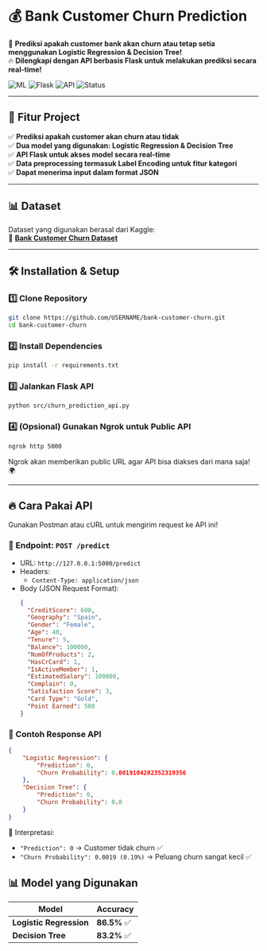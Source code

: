 # 💰 Bank Customer Churn Prediction

🚀 **Prediksi apakah customer bank akan churn atau tetap setia menggunakan Logistic Regression & Decision Tree!**  
🔥 **Dilengkapi dengan API berbasis Flask untuk melakukan prediksi secara real-time!**  

![ML](https://img.shields.io/badge/Machine%20Learning-%E2%9C%85-blue)
![Flask](https://img.shields.io/badge/Flask-%E2%9C%85-green)
![API](https://img.shields.io/badge/API-REST-orange)
![Status](https://img.shields.io/badge/Status-Completed-brightgreen)

---

## 📌 **Fitur Project**
✅ **Prediksi apakah customer akan churn atau tidak**  
✅ **Dua model yang digunakan: Logistic Regression & Decision Tree**  
✅ **API Flask untuk akses model secara real-time**  
✅ **Data preprocessing termasuk Label Encoding untuk fitur kategori**  
✅ **Dapat menerima input dalam format JSON**  

---

## 📊 **Dataset**
Dataset yang digunakan berasal dari Kaggle:  
📌 **[Bank Customer Churn Dataset](https://www.kaggle.com/datasets/radheshyamkollipara/bank-customer-churn)**  

---

## 🛠 **Installation & Setup**
### **1️⃣ Clone Repository**
```bash
git clone https://github.com/USERNAME/bank-customer-churn.git
cd bank-customer-churn
```

### **2️⃣ Install Dependencies**
```bash
pip install -r requirements.txt
```

### **3️⃣ Jalankan Flask API**
```bash
python src/churn_prediction_api.py
```

### **4️⃣ (Opsional) Gunakan Ngrok untuk Public API**
```bash
ngrok http 5000
```
Ngrok akan memberikan public URL agar API bisa diakses dari mana saja! 🌍

---

## 🔥 Cara Pakai API
Gunakan Postman atau cURL untuk mengirim request ke API ini!
### 📌 Endpoint: ```POST /predict```
- URL: ``http://127.0.0.1:5000/predict``
- Headers:
  - ``Content-Type: application/json``
- Body (JSON Request Format):
  ```json
  {
    "CreditScore": 600,
    "Geography": "Spain",
    "Gender": "Female",
    "Age": 40,
    "Tenure": 5,
    "Balance": 100000,
    "NumOfProducts": 2,
    "HasCrCard": 1,
    "IsActiveMember": 1,
    "EstimatedSalary": 100000,
    "Complain": 0,
    "Satisfaction Score": 3,
    "Card Type": "Gold",
    "Point Earned": 500
  }
  ```

### 📌 Contoh Response API
```json
{
    "Logistic Regression": {
        "Prediction": 0,
        "Churn Probability": 0.0019104202352319356
    },
    "Decision Tree": {
        "Prediction": 0,
        "Churn Probability": 0.0
    }
}
```

📌 Interpretasi:
- ``"Prediction": 0`` → Customer tidak churn ✅
- ``"Churn Probability": 0.0019 (0.19%)`` → Peluang churn sangat kecil ✅

## 📊 Model yang Digunakan

| Model                   | Accuracy     |
|-------------------------|--------------|
| **Logistic Regression** | **86.5%** ✅ |
| **Decision Tree**       | **83.2%** ✅ |
